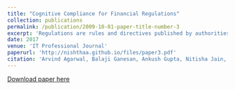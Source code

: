 ```yaml
---
title: "Cognitive Compliance for Financial Regulations"
collection: publications
permalink: /publication/2009-10-01-paper-title-number-3
excerpt: 'Regulations are rules and directives published by authorities to safeguard consumer interest in an industry. Compliance with such regulations is getting increasingly hard due both to the complexity of these documents, which require experts to read, understand, and interpret them manually, and to the sheer volume of regulatory change. Many CFOs rate this as their top challenge. The authors' Cogpliance platform uses a cognitive approach to achieve regulatory compliance. Here, they describe key compliance-related tasks and demonstrate how Cogpliance helps compliance officers to handle those tasks effectively.'
date: 2017
venue: 'IT Professional Journal'
paperurl: 'http://nishthaa.github.io/files/paper3.pdf'
citation: 'Arvind Agarwal, Balaji Ganesan, Ankush Gupta, Nitisha Jain, Hima P Karanam, Arun Kumar, Nishtha Madaan, Vitobha Munigala, Srikanth G Tamilselvam. &quot; Cognitive Compliance for Financial Regulations .&quot; <i>IT Professional</i>. 1(1).'
---
```



[Download paper here](https://www.researchgate.net/profile/Yousef_Labsiv/project/The-design-of-an-online-learning-system-in-Morocco-especially-rural-areas/attachment/59d2794ab53d2f2327c5389e/AS:545068364857344@1506965833478/download/mit201704.issue.pdf?context=ProjectUpdatesLog#page=30)



